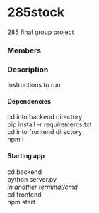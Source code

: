 # 285stock
285 final group project
### Members ###
### Description ###
Instructions to run

#### Dependencies
cd into backend directory\
pip install -r requirements.txt\
cd into frontend directory\
npm i 

#### Starting app
cd backend \
python server.py\
*in another terminal/cmd*\
cd frontend \
npm start
